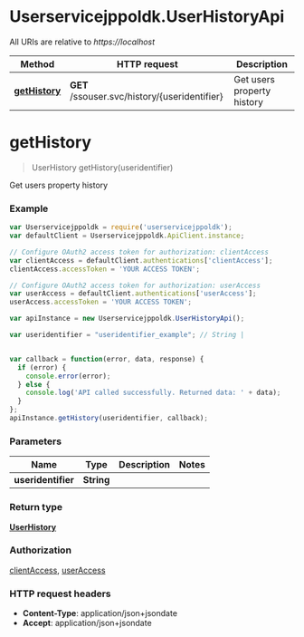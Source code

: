 # Userservicejppoldk.UserHistoryApi

All URIs are relative to *https://localhost*

Method | HTTP request | Description
------------- | ------------- | -------------
[**getHistory**](UserHistoryApi.md#getHistory) | **GET** /ssouser.svc/history/{useridentifier} | Get users property history


<a name="getHistory"></a>
# **getHistory**
> UserHistory getHistory(useridentifier)

Get users property history



### Example
```javascript
var Userservicejppoldk = require('userservicejppoldk');
var defaultClient = Userservicejppoldk.ApiClient.instance;

// Configure OAuth2 access token for authorization: clientAccess
var clientAccess = defaultClient.authentications['clientAccess'];
clientAccess.accessToken = 'YOUR ACCESS TOKEN';

// Configure OAuth2 access token for authorization: userAccess
var userAccess = defaultClient.authentications['userAccess'];
userAccess.accessToken = 'YOUR ACCESS TOKEN';

var apiInstance = new Userservicejppoldk.UserHistoryApi();

var useridentifier = "useridentifier_example"; // String | 


var callback = function(error, data, response) {
  if (error) {
    console.error(error);
  } else {
    console.log('API called successfully. Returned data: ' + data);
  }
};
apiInstance.getHistory(useridentifier, callback);
```

### Parameters

Name | Type | Description  | Notes
------------- | ------------- | ------------- | -------------
 **useridentifier** | **String**|  | 

### Return type

[**UserHistory**](UserHistory.md)

### Authorization

[clientAccess](../README.md#clientAccess), [userAccess](../README.md#userAccess)

### HTTP request headers

 - **Content-Type**: application/json+jsondate
 - **Accept**: application/json+jsondate

